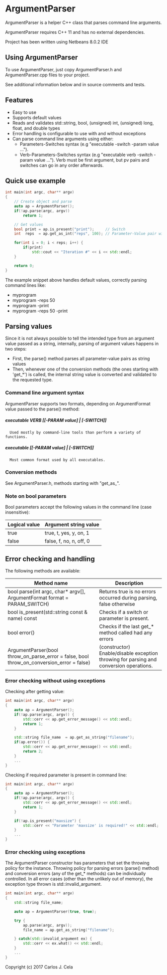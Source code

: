 # ArgumentParser
ArgumentParser is a helper C++ class that parses command line arguments.

ArgumentParser requires C++ 11 and has no external dependencies.

Project has been written using Netbeans 8.0.2 IDE

## Using ArgumentParser
To use ArgumentParser, just copy ArgumentParser.h and ArgumentParser.cpp
files to your project.

See additional information below and in source comments and tests.

## Features
* Easy to use
* Supports default values
* Reads and validates std::string, bool, (unsigned) int, (unsigned)
  long, float, and double types
* Error handling is configurable to use with and without exceptions
* Can parse command line arguments using either:
  *  Parameters-Switches syntax (e.g "executable -switch
     -param value ...").
  *  Verb-Parameters-Switches syntax (e.g "executable verb -switch
     -param value ..."). Verb must be first argument, but pv pairs
     and switches can go in any order afterwards.

## Quick use example
```c++
int main(int argc, char** argv)
{
    // Create object and parse
    auto ap = ArgumentParser();
    if(!ap.parse(argc, argv))
        return 1;

    // Get values
    bool print = ap.is_present("print");     // Switch
    int  reps  = ap.get_as_int("reps", 100); // Parameter-Value pair with default value

    for(int i = 0; i < reps; i++) {
        if(print)
            std::cout << "Iteration #" << i << std::endl;
    }

    return 0;
}
```

The example snippet above handles default values, correctly parsing command lines like:

* myprogram <executable-name>
* myprogram -reps 50
* myprogram -print
* myprogram -reps 50 -print


## Parsing values
Since it is not always possible to tell the intended type from an argument
value passed as a string, internally, parsing of argument values happens in
two steps:

   * First, the parse() method parses all parameter-value pairs as string values
   * Then, whenever one of the conversion methods (the ones starting with 'get_*')
is called, the internal string value is converted and validated to the
requested type.

### Command line argument syntax
ArgumentParser supports two formats, depending on ArgumentFormat value passed to the parse() method:

##### executable VERB [[-PARAM value] | [-SWITCH]]
      Used mostly by command-line tools than perform a variety of functions.

##### executable [[-PARAM value] | [-SWITCH]]
      Most common format used by all executables.

### Conversion methods
See ArgumentParser.h, methods starting with "get_as_".

### Note on bool parameters
Bool parameters accept the following values in the command line (case
insensitive):

Logical value | Argument string value
-------------|--------------------------
true | true, t, yes, y, on, 1
false | false, f, no, n, off, 0

## Error checking and handling
The following methods are available:

Method name | Description
-----------|---------------------
bool parse(int argc, char* argv[], ArgumentFormat format = PARAM_SWITCH) | Returns true is no errors occurred during parsing, false otherwise
bool is_present(std::string const & name) const | Checks if a switch or parameter is present.
bool error() | Checks if the last get_* method called had any errors
ArgumentParser(bool throw_on_parse_error = false, bool throw_on_conversion_error = false) | (constructor) Enable/disable exception throwing for parsing and conversion operations.

### Error checking without using exceptions
Checking after getting value:

```c++
int main(int argc, char** argv)
{
    auto ap = ArgumentParser();
    if(!ap.parse(argc, argv)) {
        std::cerr << ap.get_error_message() << std::endl;
        return 1;
    }

    std::string file_name  = ap.get_as_string("filename");
    if(ap.error()) {
        std::cerr << ap.get_error_message() << std::endl;
        return 2;
    }
    ...
}
```

Checking if required parameter is present in command line:

```c++
int main(int argc, char** argv)
{
    auto ap = ArgumentParser();
    if(!ap.parse(argc, argv)) {
        std::cerr << ap.get_error_message() << std::endl;
        return 1;
    }

    if(!ap.is_present("maxsize") {
        std::cerr << "Parameter 'maxsize' is required!" << std::endl;
    }
    ...
}
```

### Error checking using exceptions
The ArgumentParser constructor has parameters that set the throwing policy for
the instance. Throwing policy for parsing errors (parse() method) and
conversion errors (any of the get_* methods) can be individually controlled.
In all error cases (other than the unlikely out of memory), the exception type
thrown is std::invalid_argument.

```c++
int main(int argc, char** argv)
{
    std::string file_name;

    auto ap = ArgumentParser(true, true);

    try {
        ap.parse(argc, argv));
        file_name = ap.get_as_string("filename");

    } catch(std::invalid_argument ex) {
        std::cerr << ex.what() << std::endl;
    }
    ...
}
```


Copyright (c) 2017 Carlos J. Cela
